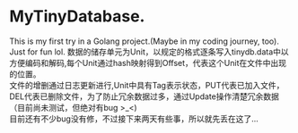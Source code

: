 # MyTinyDatabase. 
This is my first try in a Golang project.(Maybe in my coding journey, too). 
Just for fun lol. 
数据的储存单元为Unit，以规定的格式逐条写入tinydb.data中以方便编码和解码,每个Unit通过hash映射得到Offset，代表这个Unit在文件中出现的位置。  
文件的增删通过日志更新进行,Unit中具有Tag表示状态，PUT代表已加入文件，DEL代表已删除文件，为了防止冗余数据过多，通过Update操作清楚冗余数据（目前尚未测试，但绝对有bug >_<)  
目前还有不少bug没有修，不过接下来两天有些事，所以就先丢在这了...  
